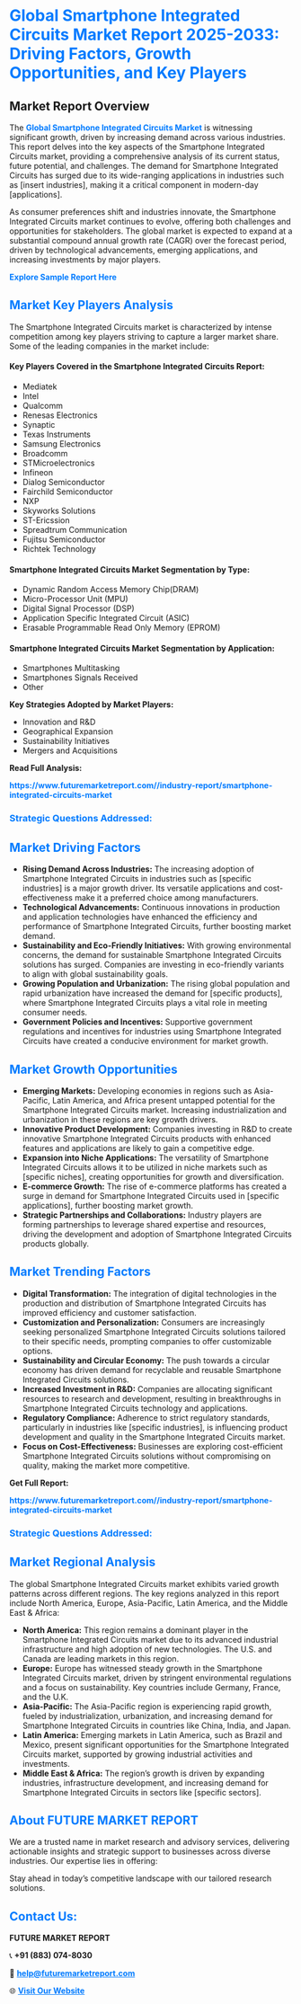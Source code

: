 <h1 style="color: #007BFF;">Global Smartphone Integrated Circuits Market Report 2025-2033: Driving Factors, Growth Opportunities, and Key Players</h1>

<section id="overview">
<h2>Market Report Overview</h2>
<p>The <a href="https://www.futuremarketreport.com//industry-report/smartphone-integrated-circuits-market" style="color: #007BFF; text-decoration: none;"><strong>Global Smartphone Integrated Circuits Market</strong></a> is witnessing significant growth, driven by increasing demand across various industries. This report delves into the key aspects of the Smartphone Integrated Circuits market, providing a comprehensive analysis of its current status, future potential, and challenges. The demand for Smartphone Integrated Circuits has surged due to its wide-ranging applications in industries such as [insert industries], making it a critical component in modern-day [applications].</p>
<p>As consumer preferences shift and industries innovate, the Smartphone Integrated Circuits market continues to evolve, offering both challenges and opportunities for stakeholders. The global market is expected to expand at a substantial compound annual growth rate (CAGR) over the forecast period, driven by technological advancements, emerging applications, and increasing investments by major players.</p>
</section>

<section id="overview">
<p><a href="https://www.futuremarketreport.com//request-sample/reportId=90420" style="color: #007BFF; text-decoration: none;"><strong>Explore Sample Report Here</strong></a></p>
</section>

<section id="key-players">
<h2 style="color: #007BFF;">Market Key Players Analysis</h2>
<p>The Smartphone Integrated Circuits market is characterized by intense competition among key players striving to capture a larger market share. Some of the leading companies in the market include:</p>
<h4>Key Players Covered in the Smartphone Integrated Circuits Report:</h4>
<ul><li>Mediatek</li><li>Intel</li><li>Qualcomm</li><li>Renesas Electronics</li><li>Synaptic</li><li>Texas Instruments</li><li>Samsung Electronics</li><li>Broadcomm</li><li>STMicroelectronics</li><li>Infineon</li><li>Dialog Semiconductor</li><li>Fairchild Semiconductor</li><li>NXP</li><li>Skyworks Solutions</li><li>ST-Ericssion</li><li>Spreadtrum Communication</li><li>Fujitsu Semiconductor</li><li>Richtek Technology</li></ul>
<h4>Smartphone Integrated Circuits Market Segmentation by Type:</h4>
<ul><li>Dynamic Random Access Memory Chip(DRAM)</li><li>Micro-Processor Unit (MPU)</li><li>Digital Signal Processor (DSP)</li><li>Application Specific Integrated Circuit (ASIC)</li><li>Erasable Programmable Read Only Memory (EPROM)</li></ul>

<h4>Smartphone Integrated Circuits Market Segmentation by Application:</h4>
<ul><li>Smartphones Multitasking</li><li>Smartphones Signals Received</li><li>Other</li></ul>
<p><strong>Key Strategies Adopted by Market Players:</strong></p>
<ul>
<li>Innovation and R&D</li>
<li>Geographical Expansion</li>
<li>Sustainability Initiatives</li>
<li>Mergers and Acquisitions</li>
</ul>
</section>

<section>
<p><strong>Read Full Analysis: </strong></p><a href="https://www.futuremarketreport.com//industry-report/smartphone-integrated-circuits-market" style="color: #007BFF; text-decoration: none;"><strong>https://www.futuremarketreport.com//industry-report/smartphone-integrated-circuits-market</strong></a>
<h3 style="color: #007BFF;">Strategic Questions Addressed:</h3>
</section>

<section id="driving-factors">
<h2 style="color: #007BFF;">Market Driving Factors</h2>
<ul>
<li><strong>Rising Demand Across Industries:</strong> The increasing adoption of Smartphone Integrated Circuits in industries such as [specific industries] is a major growth driver. Its versatile applications and cost-effectiveness make it a preferred choice among manufacturers.</li>
<li><strong>Technological Advancements:</strong> Continuous innovations in production and application technologies have enhanced the efficiency and performance of Smartphone Integrated Circuits, further boosting market demand.</li>
<li><strong>Sustainability and Eco-Friendly Initiatives:</strong> With growing environmental concerns, the demand for sustainable Smartphone Integrated Circuits solutions has surged. Companies are investing in eco-friendly variants to align with global sustainability goals.</li>
<li><strong>Growing Population and Urbanization:</strong> The rising global population and rapid urbanization have increased the demand for [specific products], where Smartphone Integrated Circuits plays a vital role in meeting consumer needs.</li>
<li><strong>Government Policies and Incentives:</strong> Supportive government regulations and incentives for industries using Smartphone Integrated Circuits have created a conducive environment for market growth.</li>
</ul>
</section>

<section id="growth-opportunities">
<h2 style="color: #007BFF;">Market Growth Opportunities</h2>
<ul>
<li><strong>Emerging Markets:</strong> Developing economies in regions such as Asia-Pacific, Latin America, and Africa present untapped potential for the Smartphone Integrated Circuits market. Increasing industrialization and urbanization in these regions are key growth drivers.</li>
<li><strong>Innovative Product Development:</strong> Companies investing in R&D to create innovative Smartphone Integrated Circuits products with enhanced features and applications are likely to gain a competitive edge.</li>
<li><strong>Expansion into Niche Applications:</strong> The versatility of Smartphone Integrated Circuits allows it to be utilized in niche markets such as [specific niches], creating opportunities for growth and diversification.</li>
<li><strong>E-commerce Growth:</strong> The rise of e-commerce platforms has created a surge in demand for Smartphone Integrated Circuits used in [specific applications], further boosting market growth.</li>
<li><strong>Strategic Partnerships and Collaborations:</strong> Industry players are forming partnerships to leverage shared expertise and resources, driving the development and adoption of Smartphone Integrated Circuits products globally.</li>
</ul>
</section>

<section id="trending-factors">
<h2 style="color: #007BFF;">Market Trending Factors</h2>
<ul>
<li><strong>Digital Transformation:</strong> The integration of digital technologies in the production and distribution of Smartphone Integrated Circuits has improved efficiency and customer satisfaction.</li>
<li><strong>Customization and Personalization:</strong> Consumers are increasingly seeking personalized Smartphone Integrated Circuits solutions tailored to their specific needs, prompting companies to offer customizable options.</li>
<li><strong>Sustainability and Circular Economy:</strong> The push towards a circular economy has driven demand for recyclable and reusable Smartphone Integrated Circuits solutions.</li>
<li><strong>Increased Investment in R&D:</strong> Companies are allocating significant resources to research and development, resulting in breakthroughs in Smartphone Integrated Circuits technology and applications.</li>
<li><strong>Regulatory Compliance:</strong> Adherence to strict regulatory standards, particularly in industries like [specific industries], is influencing product development and quality in the Smartphone Integrated Circuits market.</li>
<li><strong>Focus on Cost-Effectiveness:</strong> Businesses are exploring cost-efficient Smartphone Integrated Circuits solutions without compromising on quality, making the market more competitive.</li>
</ul>
</section>

<section>
<p><strong>Get Full Report: </strong></p><a href="https://www.futuremarketreport.com//industry-report/smartphone-integrated-circuits-market" style="color: #007BFF; text-decoration: none;"><strong>https://www.futuremarketreport.com//industry-report/smartphone-integrated-circuits-market</strong></a>
<h3 style="color: #007BFF;">Strategic Questions Addressed:</h3>
</section>


<section id="regional-analysis">
<h2 style="color: #007BFF;">Market Regional Analysis</h2>
<p>The global Smartphone Integrated Circuits market exhibits varied growth patterns across different regions. The key regions analyzed in this report include North America, Europe, Asia-Pacific, Latin America, and the Middle East & Africa:</p>
<ul>
<li><strong>North America:</strong> This region remains a dominant player in the Smartphone Integrated Circuits market due to its advanced industrial infrastructure and high adoption of new technologies. The U.S. and Canada are leading markets in this region.</li>
<li><strong>Europe:</strong> Europe has witnessed steady growth in the Smartphone Integrated Circuits market, driven by stringent environmental regulations and a focus on sustainability. Key countries include Germany, France, and the U.K.</li>
<li><strong>Asia-Pacific:</strong> The Asia-Pacific region is experiencing rapid growth, fueled by industrialization, urbanization, and increasing demand for Smartphone Integrated Circuits in countries like China, India, and Japan.</li>
<li><strong>Latin America:</strong> Emerging markets in Latin America, such as Brazil and Mexico, present significant opportunities for the Smartphone Integrated Circuits market, supported by growing industrial activities and investments.</li>
<li><strong>Middle East & Africa:</strong> The region’s growth is driven by expanding industries, infrastructure development, and increasing demand for Smartphone Integrated Circuits in sectors like [specific sectors].</li>
</ul>
</section>

<footer>
<h2 style="color: #007BFF;">About FUTURE MARKET REPORT</h2>
<p>We are a trusted name in market research and advisory services, delivering actionable insights and strategic support to businesses across diverse industries. Our expertise lies in offering:</p>

<p>Stay ahead in today’s competitive landscape with our tailored research solutions.</p>

<h2 style="color: #007BFF;">Contact Us:</h2>
<p><strong>FUTURE MARKET REPORT</strong></p>
<p>📞 <strong>+91 (883) 074-8030</strong></p>
<p>📧 <strong><a href="mailto:help@futuremarketreport.com" style="color: #007BFF;">help@futuremarketreport.com</a></strong></p>
<p>🌐 <strong><a href="https://www.futuremarketreport.com/" style="color: #007BFF;">Visit Our Website</a></strong></p>
</footer>